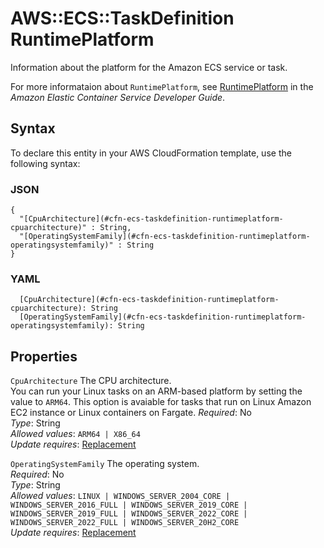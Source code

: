 # AWS::ECS::TaskDefinition RuntimePlatform<a name="aws-properties-ecs-taskdefinition-runtimeplatform"></a>

Information about the platform for the Amazon ECS service or task\.

For more informataion about `RuntimePlatform`, see [RuntimePlatform](https://docs.aws.amazon.com/AmazonECS/latest/developerguide/task_definition_parameters.html#runtime-platform) in the *Amazon Elastic Container Service Developer Guide*\.

## Syntax<a name="aws-properties-ecs-taskdefinition-runtimeplatform-syntax"></a>

To declare this entity in your AWS CloudFormation template, use the following syntax:

### JSON<a name="aws-properties-ecs-taskdefinition-runtimeplatform-syntax.json"></a>

```
{
  "[CpuArchitecture](#cfn-ecs-taskdefinition-runtimeplatform-cpuarchitecture)" : String,
  "[OperatingSystemFamily](#cfn-ecs-taskdefinition-runtimeplatform-operatingsystemfamily)" : String
}
```

### YAML<a name="aws-properties-ecs-taskdefinition-runtimeplatform-syntax.yaml"></a>

```
  [CpuArchitecture](#cfn-ecs-taskdefinition-runtimeplatform-cpuarchitecture): String
  [OperatingSystemFamily](#cfn-ecs-taskdefinition-runtimeplatform-operatingsystemfamily): String
```

## Properties<a name="aws-properties-ecs-taskdefinition-runtimeplatform-properties"></a>

`CpuArchitecture`  <a name="cfn-ecs-taskdefinition-runtimeplatform-cpuarchitecture"></a>
The CPU architecture\.  
You can run your Linux tasks on an ARM\-based platform by setting the value to `ARM64`\. This option is avaiable for tasks that run on Linux Amazon EC2 instance or Linux containers on Fargate\.
*Required*: No  
*Type*: String  
*Allowed values*: `ARM64 | X86_64`  
*Update requires*: [Replacement](https://docs.aws.amazon.com/AWSCloudFormation/latest/UserGuide/using-cfn-updating-stacks-update-behaviors.html#update-replacement)

`OperatingSystemFamily`  <a name="cfn-ecs-taskdefinition-runtimeplatform-operatingsystemfamily"></a>
The operating system\.  
*Required*: No  
*Type*: String  
*Allowed values*: `LINUX | WINDOWS_SERVER_2004_CORE | WINDOWS_SERVER_2016_FULL | WINDOWS_SERVER_2019_CORE | WINDOWS_SERVER_2019_FULL | WINDOWS_SERVER_2022_CORE | WINDOWS_SERVER_2022_FULL | WINDOWS_SERVER_20H2_CORE`  
*Update requires*: [Replacement](https://docs.aws.amazon.com/AWSCloudFormation/latest/UserGuide/using-cfn-updating-stacks-update-behaviors.html#update-replacement)